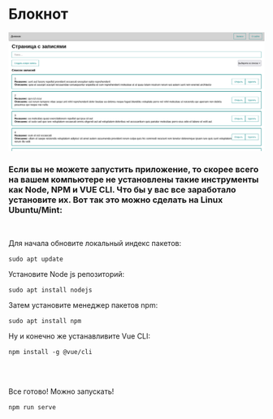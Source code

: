 # Блокнот

![иллюстрация](illustration.png) <br>

### Если вы не можете запустить приложение, то скорее всего на вашем компьютере не установлены такие инструменты как Node, NPM и VUE CLI. Что бы у вас все заработало установите их. Вот так это можно сделать на Linux Ubuntu/Mint:

<br>

Для начала обновите локальный индекс пакетов:
```
sudo apt update
```

Установите Node js репозиторий:
```
sudo apt install nodejs
```

Затем установите менеджер пакетов npm:
```
sudo apt install npm
```

Ну и конечно же устанавливите Vue CLI:
```
npm install -g @vue/cli
```

<br><br>


Все готово! Можно запускать!
```
npm run serve
```

<br>


